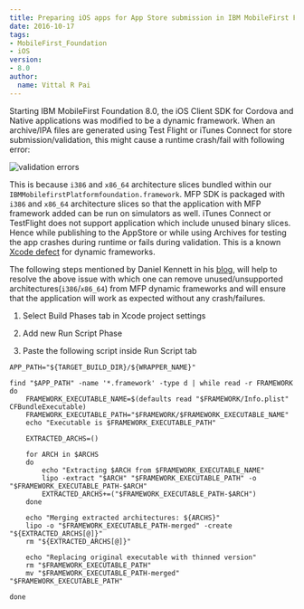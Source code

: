```yaml
---
title: Preparing iOS apps for App Store submission in IBM MobileFirst Foundation 8.0
date: 2016-10-17
tags:
- MobileFirst_Foundation
- iOS
version:
- 8.0
author: 
  name: Vittal R Pai
---
```

Starting IBM MobileFirst Foundation 8.0, the iOS Client SDK for Cordova and Native applications was modified to be a dynamic framework. When an archive/IPA files are generated using Test Flight or iTunes Connect for store submission/validation, this might cause a runtime crash/fail with following error:

![validation errors]({{site.baseurl}}/assets/blog/2016-10-17-prepare-mfp-ios-for-store-submission/validation_fail.png)

This is because `i386` and `x86_64` architecture slices bundled within our `IBMMobilefirstPlatformfoundation.framework`. MFP SDK is packaged with `i386` and `x86_64` architecture slices so that the application with MFP framework added can be run on simulators as well. iTunes Connect or TestFlight does not support application which include unused binary slices. Hence while publishing to the AppStore or while using Archives for testing the app crashes during runtime or fails during validation. This is a known [Xcode defect](http://www.openradar.me/23681704) for dynamic frameworks. 


The following steps mentioned by Daniel Kennett in his [blog](http://ikennd.ac/blog/2015/02/stripping-unwanted-architectures-from-dynamic-libraries-in-xcode/), will help to resolve the above issue with which one can remove unused/unsupported architectures(`i386`/`x86_64`) from MFP dynamic frameworks and will ensure that the application will work as expected without any crash/failures.

1. Select Build Phases tab in Xcode project settings

2. Add new Run Script Phase

3. Paste the following script inside Run Script tab

```shell
APP_PATH="${TARGET_BUILD_DIR}/${WRAPPER_NAME}"

find "$APP_PATH" -name '*.framework' -type d | while read -r FRAMEWORK
do
    FRAMEWORK_EXECUTABLE_NAME=$(defaults read "$FRAMEWORK/Info.plist" CFBundleExecutable)
    FRAMEWORK_EXECUTABLE_PATH="$FRAMEWORK/$FRAMEWORK_EXECUTABLE_NAME"
    echo "Executable is $FRAMEWORK_EXECUTABLE_PATH"

    EXTRACTED_ARCHS=()

    for ARCH in $ARCHS
    do
        echo "Extracting $ARCH from $FRAMEWORK_EXECUTABLE_NAME"
        lipo -extract "$ARCH" "$FRAMEWORK_EXECUTABLE_PATH" -o "$FRAMEWORK_EXECUTABLE_PATH-$ARCH"
        EXTRACTED_ARCHS+=("$FRAMEWORK_EXECUTABLE_PATH-$ARCH")
    done

    echo "Merging extracted architectures: ${ARCHS}"
    lipo -o "$FRAMEWORK_EXECUTABLE_PATH-merged" -create "${EXTRACTED_ARCHS[@]}"
    rm "${EXTRACTED_ARCHS[@]}"

    echo "Replacing original executable with thinned version"
    rm "$FRAMEWORK_EXECUTABLE_PATH"
    mv "$FRAMEWORK_EXECUTABLE_PATH-merged" "$FRAMEWORK_EXECUTABLE_PATH"

done
```